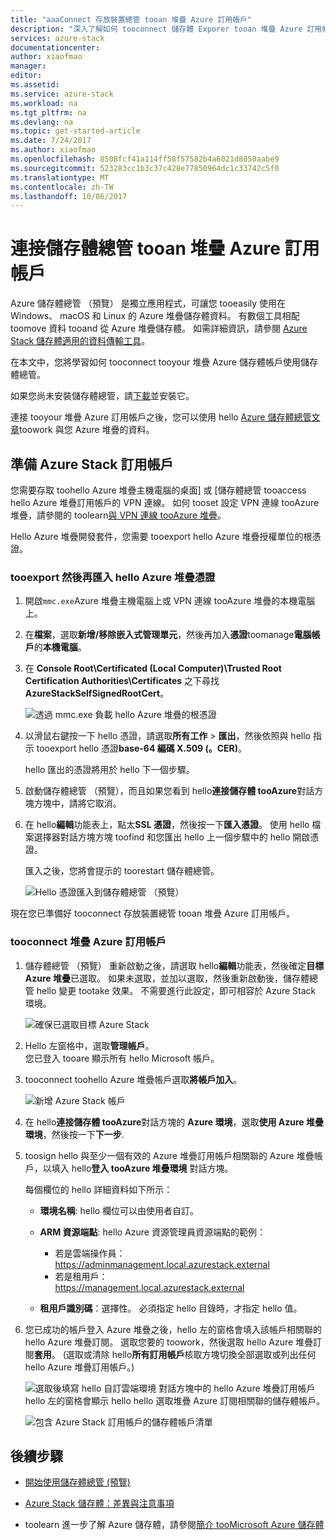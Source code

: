 ```yaml
---
title: "aaaConnect 存放裝置總管 tooan 堆疊 Azure 訂用帳戶"
description: "深入了解如何 tooconnect 儲存體 Exporer tooan 堆疊 Azure 訂用帳戶"
services: azure-stack
documentationcenter: 
author: xiaofmao
manager: 
editor: 
ms.assetid: 
ms.service: azure-stack
ms.workload: na
ms.tgt_pltfrm: na
ms.devlang: na
ms.topic: get-started-article
ms.date: 7/24/2017
ms.author: xiaofmao
ms.openlocfilehash: 8508fcf41a114ff58f57582b4a6021d8050aabe9
ms.sourcegitcommit: 523283cc1b3c37c428e77850964dc1c33742c5f0
ms.translationtype: MT
ms.contentlocale: zh-TW
ms.lasthandoff: 10/06/2017
---
```

# <a name="connect-storage-explorer-tooan-azure-stack-subscription"></a>連接儲存體總管 tooan 堆疊 Azure 訂用帳戶

Azure 儲存體總管 （預覽） 是獨立應用程式，可讓您 tooeasily 使用在 Windows、 macOS 和 Linux 的 Azure 堆疊儲存體資料。 有數個工具相配 toomove 資料 tooand 從 Azure 堆疊儲存體。 如需詳細資訊，請參閱 [Azure Stack 儲存體適用的資料傳輸工具](azure-stack-storage-transfer.md)。

在本文中，您將學習如何 tooconnect tooyour 堆疊 Azure 儲存體帳戶使用儲存體總管。 

如果您尚未安裝儲存體總管，請[下載](http://www.storageexplorer.com/)並安裝它。

連接 tooyour 堆疊 Azure 訂用帳戶之後，您可以使用 hello [Azure 儲存體總管文章](../vs-azure-tools-storage-manage-with-storage-explorer.md)toowork 與您 Azure 堆疊的資料。 

## <a name="prepare-an-azure-stack-subscription"></a>準備 Azure Stack 訂用帳戶

您需要存取 toohello Azure 堆疊主機電腦的桌面] 或 [儲存體總管 tooaccess hello Azure 堆疊訂用帳戶的 VPN 連線。 如何 tooset 設定 VPN 連線 tooAzure 堆疊，請參閱的 toolearn[與 VPN 連線 tooAzure 堆疊](azure-stack-connect-azure-stack.md#connect-to-azure-stack-with-vpn)。

Hello Azure 堆疊開發套件，您需要 tooexport hello Azure 堆疊授權單位的根憑證。

### <a name="tooexport-and-then-import-hello-azure-stack-certificate"></a>tooexport 然後再匯入 hello Azure 堆疊憑證

1. 開啟`mmc.exe`Azure 堆疊主機電腦上或 VPN 連線 tooAzure 堆疊的本機電腦上。 

2. 在**檔案**，選取**新增/移除嵌入式管理單元**，然後再加入**憑證**toomanage**電腦帳戶**的**本機電腦**。



3. 在 **Console Root\Certificated (Local Computer)\Trusted Root Certification Authorities\Certificates** 之下尋找 **AzureStackSelfSignedRootCert**。

    ![透過 mmc.exe 負載 hello Azure 堆疊的根憑證][25]

4. 以滑鼠右鍵按一下 hello 憑證，請選取**所有工作** > **匯出**，然後依照與 hello 指示 tooexport hello 憑證**base-64 編碼 X.509 (。CER)**。  

    hello 匯出的憑證將用於 hello 下一個步驟。
5. 啟動儲存體總管 （預覽），而且如果您看到 hello**連接儲存體 tooAzure**對話方塊方塊中，請將它取消。

6. 在 hello**編輯**功能表上，點太**SSL 憑證**，然後按一下**匯入憑證**。 使用 hello 檔案選擇器對話方塊方塊 toofind 和您匯出 hello 上一個步驟中的 hello 開啟憑證。

    匯入之後，您將會提示的 toorestart 儲存體總管。

    ![Hello 憑證匯入到儲存體總管 （預覽）][27]

現在您已準備好 tooconnect 存放裝置總管 tooan 堆疊 Azure 訂用帳戶。

### <a name="tooconnect-an-azure-stack-subscription"></a>tooconnect 堆疊 Azure 訂用帳戶


1. 儲存體總管 （預覽） 重新啟動之後，請選取 hello**編輯**功能表，然後確定**目標 Azure 堆疊**已選取。 如果未選取，並加以選取，然後重新啟動後，儲存體總管 hello 變更 tootake 效果。 不需要進行此設定，即可相容於 Azure Stack 環境。

    ![確保已選取目標 Azure Stack][28]

7. Hello 左窗格中，選取**管理帳戶**。  
    您已登入 tooare 顯示所有 hello Microsoft 帳戶。

8. tooconnect toohello Azure 堆疊帳戶選取**將帳戶加入**。

    ![新增 Azure Stack 帳戶][29]

9. 在 hello**連接儲存體 tooAzure**對話方塊的  **Azure 環境**，選取**使用 Azure 堆疊環境**，然後按一下**下一步**.

10. toosign hello 與至少一個有效的 Azure 堆疊訂用帳戶相關聯的 Azure 堆疊帳戶，以填入 hello**登入 tooAzure 堆疊環境** 對話方塊。  

    每個欄位的 hello 詳細資料如下所示：

    * **環境名稱**: hello 欄位可以由使用者自訂。
    * **ARM 資源端點**: hello Azure 資源管理員資源端點的範例：

        * 若是雲端操作員：<br> https://adminmanagement.local.azurestack.external   
        * 若是租用戶：<br> https://management.local.azurestack.external
 
    * **租用戶識別碼**：選擇性。 必須指定 hello 目錄時，才指定 hello 值。

12. 您已成功的帳戶登入 Azure 堆疊之後，hello 左的窗格會填入該帳戶相關聯的 hello Azure 堆疊訂閱。 選取您要的 toowork，然後選取 hello Azure 堆疊訂閱**套用**。 (選取或清除 hello**所有訂用帳戶**核取方塊切換全部選取或列出任何 hello Azure 堆疊訂用帳戶。)

    ![選取後填寫 hello 自訂雲端環境 對話方塊中的 hello Azure 堆疊訂用帳戶][30]  
    hello 左的窗格會顯示 hello hello 選取堆疊 Azure 訂閱相關聯的儲存體帳戶。

    ![包含 Azure Stack 訂用帳戶的儲存體帳戶清單][31]

## <a name="next-steps"></a>後續步驟
* [開始使用儲存體總管 (預覽)](../vs-azure-tools-storage-manage-with-storage-explorer.md)
* [Azure Stack 儲存體：差異與注意事項](azure-stack-acs-differences.md)


* toolearn 進一步了解 Azure 儲存體，請參閱[簡介 tooMicrosoft Azure 儲存體](../storage/common/storage-introduction.md)

[25]: ./media/azure-stack-storage-connect-se/add-certificate-azure-stack.png
[26]: ./media/azure-stack-storage-connect-se/export-root-cert-azure-stack.png
[27]: ./media/azure-stack-storage-connect-se/import-azure-stack-cert-storage-explorer.png
[28]: ./media/azure-stack-storage-connect-se/select-target-azure-stack.png
[29]: ./media/azure-stack-storage-connect-se/add-azure-stack-account.png
[30]: ./media/azure-stack-storage-connect-se/select-accounts-azure-stack.png
[31]: ./media/azure-stack-storage-connect-se/azure-stack-storage-account-list.png
